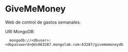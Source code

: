 GiveMeMoney
===========

Web de control de gastos semanales.

URI MongoDB:

~~~
  mongodb://<dbuser>:<dbpassword>@ds063287.mongolab.com:63287/givememoneydb
~~~
